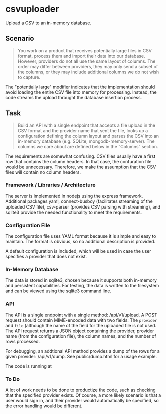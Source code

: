 # csvuploader

Upload a CSV to an in-memory database.

## Scenario

> You work on a product that receives potentially large files in CSV format, process them and import their data into our database. However, providers do not all use the same layout of columns. The order may differ between providers, they may only send a subset of the columns, or they may include additional columns we do not wish to capture.

The "potentially large" modifier indicates that the implementation should avoid loading the entire CSV file into memory for processing. Instead, the code streams the upload throught the database insertion process.

## Task
> Build an API with a single endpoint that accepts a file upload in the CSV format and the provider name that sent the file, looks up a configuration defining the column layout and parses the CSV into an in-memory database (e.g. SQLite, mongodb-memory-server). The columns we care about are defined below in the “Columns” section.

The requirements are somewhat confusing. CSV files usually have a first row that contains the column headers. In that case, the confuration file would be unnecessary. Therefore, we make the assumption that the CSV files will contain no column headers.

### Framework / Libraries / Architecture

The server is implemented in nodejs using the express framework. Additional packages yaml, connect-busboy (facilitates streaming of the uploaded CSV file), csv-parser (provides CSV parsing with streaming), and sqlite3 provide the needed functionality to meet the requirements.

### Configuration File

The configuration file uses YAML format because it is simple and easy to maintain. The format is obvious, so no additional description is provided.

A default configuration is included, which will be used in case the user specifies a provider that does not exist.

### In-Memory Database

The data is stored in sqlite3, chosen because it supports both in-memory and persistent capabilities. For testing, the data is written to the filesystem and can be viewed using the sqlite3 command line.

### API

The API is a single endpoint with a single method: /api/v1/upload. A POST request should contain MIME-encoded data with two fields: The `provider` and `file` (although the name of the field for the uploaded file is not used. The API request returns a JSON object containing the provider, provider name (from the configuration file), the column names, and the number of rows processed.

For debugging, an addtional API method provides a dump of the rows for a given provider: /api/v1/dump. See public/dump.html for a usage example.

The code is running at

### To Do

A lot of work needs to be done to productize the code, such as checking that the specified provider exists. Of course, a more likely scenario is that a user would sign in, and their provider would automatically be specified, so the error handling would be different.


